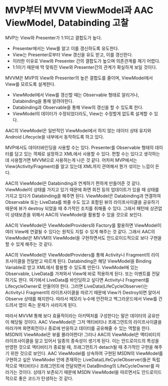 # MVP부터 MVVM ViewModel과 AAC ViewModel, Databinding 고찰
MVP는 View와 Presenter가 1:1이고 결합도가 높다.

- Presenter에서는 View를 알고 이를 갱신하도록 유도한다.
- View는 Presenter로부터 View 갱신을 유도 받고, 이를 갱신한다.
- 이러한 이유로 View와 Presenter 간의 결합도가 높으며 의존관계를 깨기 어렵다.
- 1:1이기 때문에 딱 맞춰진 View와 Presenter간의 관계가 확실하게 보일 것이다.

MVVM은 MVP의 View와 Presenter의 높은 결합도를 줄이며, ViewModel에서 View를 모르도록 설계한다.

- ViewModel에서 View를 갱신할 때는 Observable 형태로 알리거나, Databinding을 통해 알려야한다.
- Databinding과 Observable을 통해 View의 갱신을 할 수 있도록 한다.
- ViewModel의 데이터가 수정되었더라도, View는 수정할게 없도록 설계할 수 있다.

AAC의 ViewModel은 일반적인 ViewModel에서 하지 않는 데이터 상태 유지와 Android Lifecycle을 내부에서 동작하도록 하고 있다.

MVP에서도 데이터바인딩을 사용할 수는 있다. Presenter를 Observable 형태의 데이터를 담고 있는 객체로 설정하고 XML에서 사용할 수 있다. 편할 수는 있다고 생각하는데 사용할거면 MVVM으로 사용하는게 나은 것 같다. 어차피 MVP에서는 View(Activity/Fragment)를 알고 있는데 XML까지 관여해서 뭔가 섞이는 느낌이 든다.

AAC의 ViewModel은 Databinding과 연계하기 편하게 만들어준 것 같다. ViewModel이 상태를 가지고 있기 때문에 화면 회전 등의 업데이트가 있을 때 상태를 가지고 있다가 Databinding을 해주면 된다. ViewModel은 Databinding과 연결하여 Observable 또는 LiveData를 쏴줄 수도 있고 포함된 뷰의 라이프사이클을 공유하기 때문에 뷰가 destroy 되었을 때 추가적인 조치를 취해줄 수 있다. 그래서 패턴에 상관없이 상태보존을 위해서 AAC의 ViewModel을 활용할 수 있을 것으로 보인다.

AAC의 ViewModel은 ViewModelProviders와 Factory를 활용하면 ViewModel이 여러 View에 연결될 수 있다는 원칙도 지킬 수 있게 해주는 것 같다. 그래서 AAC의 ViewModel은 MVVM의 ViewModel을 구현하면서도 안드로이드적으로 보다 구현을 할 수 있게 해주는 것 같다.

AAC의 ViewModel은 ViewModelProviders를 통해 Activity나 Fragment의 라이프사이클을 전달받고 따르게 된다. Databinding은 해당 ViewModel을 Binding Variable로 받고 XML에서 활용할 수 있도록 만든다. ViewModel에 있는 Observable, LiveData를 가져와서 View에 바로 적용하게 된다. 또는 이벤트를 전달하기도 한다. 여기에서 LiveData를 바인딩하고 싶다면 Activity나 Fragment를 LifecycleOwner로 만들어야 한다. 그러면 LiveData(LifeCycleObserver)는 Activity나 Fragment의 라이프사이클을 따르기 때문에 View가 Destroy되면 알아서 Observe 상태를 해지한다. 따라서 메모리 누수에 안전하고 백그라운드에서 View를 건드려서 앱이 죽는 문제가 사라지게 된다.

따라서 MVVM 통해 보다 효율적이라는 아키텍처를 구성한다는 말은 데이터의 공유만이 해당될 것이다. AAC ViewModel은 그저 액티비티나 프래그먼트의 라이프사이클을 따라가며 화면회전이나 종료에 반응하고 데이터를 공유해줄 수 있는 역할을 한다. MSDN의 ViewModel은 뷰를 몰라야한다! 그러나 AAC의 ViewModel은 액티비티의 라이프사이클을 알고 있어서 일종의 종속성이 생기게 된다. 이는 안드로이드의 특성을 반영한 것으로 액티비티가 종료될 때, 프래그먼트가 detach될 때 추가적인 구현을 해주기 위한 것으로 보인다. AAC ViewModel를 상속하여 구현된 MSDN의 ViewModel를 구현하고 싶은 ViewModel 안에 존재하는 LiveData(LifeCycleObserver)들은 독립적으로 액티비티나 프래그먼트에 전달되면서 DataBinding의 LifeCycleOwner를 따라가는 것이다. 상태가 보존되기 때문에 MSDN ViewModel을 따르면서도 안드로이드 적으로 좋은 코드가 탄생하는 것 같다.
